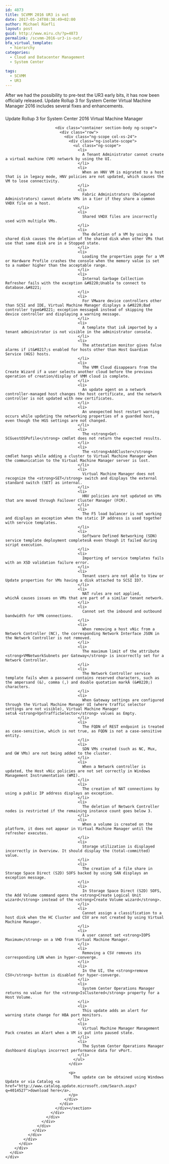 ```yaml
---
id: 4873
title: SCVMM 2016 UR3 is out
date: 2017-05-24T08:38:49+02:00
author: Michael Rüefli
layout: post
guid: http://www.miru.ch/?p=4873
permalink: /scvmm-2016-ur3-is-out/
bfa_virtual_template:
  - hierarchy
categories:
  - Cloud and Datacenter Management
  - System Center
  
tags:
  - SCVMM
  - UR3
---
```

After we had the possibility to pre-test the UR3 early bits, it has now been officially released. Update Rollup 3 for System Center Virtual Machine Manager 2016 includes several fixes and enhancements.

### <!-- ngIf: noIndex -->

<!-- ngRepeat: metaTag in metaTags -->

<!-- end ngRepeat: metaTag in metaTags -->

<!-- end ngRepeat: metaTag in metaTags -->

<!-- end ngRepeat: metaTag in metaTags -->

<!-- end ngRepeat: metaTag in metaTags -->

<!-- end ngRepeat: metaTag in metaTags -->

<!-- end ngRepeat: metaTag in metaTags -->

<!-- end ngRepeat: metaTag in metaTags -->

<!-- end ngRepeat: metaTag in metaTags -->

<!-- end ngRepeat: metaTag in metaTags -->

<!-- end ngRepeat: metaTag in metaTags -->Update Rollup 3 for System Center 2016 Virtual Machine Manager 

<!-- ngRepeat: lang in languages -->

<!-- end ngRepeat: lang in languages -->

<!-- end ngRepeat: lang in languages -->

<!-- end ngRepeat: lang in languages -->

<!-- end ngRepeat: lang in languages -->

<!-- end ngRepeat: lang in languages -->

<!-- end ngRepeat: lang in languages -->

<!-- end ngRepeat: lang in languages -->

<!-- end ngRepeat: lang in languages -->

<!-- end ngRepeat: lang in languages -->

<!-- end ngRepeat: lang in languages -->

<!-- end ngRepeat: lang in languages -->

<!-- end ngRepeat: lang in languages -->

<!-- end ngRepeat: lang in languages -->

<!-- end ngRepeat: lang in languages -->

<!-- end ngRepeat: lang in languages -->

<!-- end ngRepeat: lang in languages -->

<!-- end ngRepeat: lang in languages -->

<!-- end ngRepeat: lang in languages -->

<!-- end ngRepeat: lang in languages -->

<!-- end ngRepeat: lang in languages -->

<!-- end ngRepeat: lang in languages -->

<!-- end ngRepeat: lang in languages -->

<!-- end ngRepeat: lang in languages -->

<!-- end ngRepeat: lang in languages -->

<!-- end ngRepeat: lang in languages -->

<!-- end ngRepeat: lang in languages -->

<!-- end ngRepeat: lang in languages -->

<!-- end ngRepeat: lang in languages -->

<!-- end ngRepeat: lang in languages -->

<!-- end ngRepeat: lang in languages -->

<!-- end ngRepeat: lang in languages -->

<!-- end ngRepeat: lang in languages -->

<!-- end ngRepeat: lang in languages -->

<!-- end ngRepeat: lang in languages -->

<!-- end ngRepeat: lang in languages -->

<!-- end ngRepeat: lang in languages -->

<!-- end ngRepeat: lang in languages -->

<!-- end ngRepeat: lang in languages -->

<!-- end ngRepeat: lang in languages -->

<!-- end ngRepeat: lang in languages -->

<!-- end ngRepeat: lang in languages -->

<!-- end ngRepeat: lang in languages -->

<!-- end ngRepeat: lang in languages -->

<!-- end ngRepeat: lang in languages -->

<!-- end ngRepeat: lang in languages -->

<!-- end ngRepeat: lang in languages -->

<!-- end ngRepeat: lang in languages -->

<!-- end ngRepeat: lang in languages -->

<!-- end ngRepeat: lang in languages -->

<!-- end ngRepeat: lang in languages -->

<!-- end ngRepeat: lang in languages -->

<!-- end ngRepeat: lang in languages -->

<!-- end ngRepeat: lang in languages -->

<!-- end ngRepeat: lang in languages -->

<!-- end ngRepeat: lang in languages -->

<!-- end ngRepeat: lang in languages -->

<!-- end ngRepeat: lang in languages -->

<!-- end ngRepeat: lang in languages -->

<!-- end ngRepeat: lang in languages -->

<!-- end ngRepeat: lang in languages -->

<!-- end ngRepeat: lang in languages -->

<!-- end ngRepeat: lang in languages -->

<!-- end ngRepeat: lang in languages -->

<!-- end ngRepeat: lang in languages -->

<!-- end ngRepeat: lang in languages -->

<!-- end ngRepeat: lang in languages -->

<!-- end ngRepeat: lang in languages -->

<!-- end ngRepeat: lang in languages -->

<!-- end ngRepeat: lang in languages -->

<!-- end ngRepeat: lang in languages -->

<!-- end ngRepeat: lang in languages -->

<!-- end ngRepeat: lang in languages -->

<!-- end ngRepeat: lang in languages -->

<!-- end ngRepeat: lang in languages -->

<!-- end ngRepeat: lang in languages -->

<!-- end ngRepeat: lang in languages -->

<!-- end ngRepeat: lang in languages -->

<!-- end ngRepeat: lang in languages -->

<!-- end ngRepeat: lang in languages -->

<!-- end ngRepeat: lang in languages -->

<!-- end ngRepeat: lang in languages -->

<!-- end ngRepeat: lang in languages -->

<!-- end ngRepeat: lang in languages -->

<!-- [if lt IE 9]>
 	<link href="/bundles/ie8?v=NaqsDACovXQRo_hqR6iUPF_YiAg2YvoiDDL6mXfyslM1" rel="stylesheet"/>

< ![endif]-->

<!-- assembly version 1.0.17139.1, built on 5/19/2017 4:13:57 PM -->

<div class="container">
  <div class="row">
    <div class="col-xs-24">
      <div class="ng-scope">
        <div class="ng-scope">
          <div class="ng-scope">
            <div class="content-article spacer-32-top col-lg-16 col-lg-offset-4 col-md-20 col-md-offset-2 ng-scope">
              <div class="ng-isolate-scope">
                <div class="content-article">
                  <div class="ng-scope">
                    <div class="ng-scope ng-isolate-scope">
                      <div class="ng-scope">
                        <div class="ng-isolate-scope">
                          <section class="section ng-scope"> 
                          
                          <div class="container section-body ng-scope">
                            <div class="row">
                              <div class="ng-scope col-xs-24">
                                <div class="ng-isolate-scope">
                                  <ul class="ng-scope">
                                    <li>
                                      A Tenant Administrator cannot create a virtual machine (VM) network by using the UI.
                                    </li>
                                    <li>
                                      When an HNV VM is migrated to a host that is in legacy mode, HNV policies are not updated, which causes the VM to lose connectivity.
                                    </li>
                                    <li>
                                      Fabric Administrators (Delegated Administrators) cannot delete VMs in a tier if they share a common VHDX file on a host.
                                    </li>
                                    <li>
                                      Shared VHDX files are incorrectly used with multiple VMs.
                                    </li>
                                    <li>
                                      The deletion of a VM by using a shared disk causes the deletion of the shared disk when other VMs that use that same disk are in a Stopped state.
                                    </li>
                                    <li>
                                      Loading the properties page for a VM or Hardware Profile crashes the console when the memory value is set to a number higher than the acceptable range.
                                    </li>
                                    <li>
                                      Internal Garbage Collection Refresher fails with the exception &#8220;Unable to connect to database.&#8221;
                                    </li>
                                    <li>
                                      For VMware device controllers other than SCSI and IDE, Virtual Machine Manager displays a &#8220;Bad controller type&#8221; exception messageÂ instead of skipping the device controller and displaying a warning message.
                                    </li>
                                    <li>
                                      A template that isÂ imported by a tenant administrator is not visible in the administrator console.
                                    </li>
                                    <li>
                                      The attestation monitor gives false alarms if it&#8217;s enabled for hosts other than Host Guardian Service (HGS) hosts.
                                    </li>
                                    <li>
                                      The VMM Cloud disappears from the Create Wizard if a user selects another cloud before the previous operation of creation/display of VMM cloud is complete.
                                    </li>
                                    <li>
                                      An update agent on a network controller-managed host changes the host certificate, and the network controller is not updated with new certificates.
                                    </li>
                                    <li>
                                      An unexpected host restart warning occurs while updating the networking properties of a guarded host, even though the HGS settings are not changed.
                                    </li>
                                    <li>
                                      The <strong>Get-SCGuestOSPofile</strong> cmdlet does not return the expected results.
                                    </li>
                                    <li>
                                      The <strong>AddCluster</strong> cmdlet hangs while adding a cluster to Virtual Machine Manager when the communication to the Virtual Machine Manager server is lost.
                                    </li>
                                    <li>
                                      Virtual Machine Manager does not recognize the <strong>SET</strong> switch and displays the external standard switch (SET) as internal.
                                    </li>
                                    <li>
                                      HNV policies are not updated on VMs that are moved through Failover Cluster Manager (FCM).
                                    </li>
                                    <li>
                                      The F5 load balancer is not working and displays an exception when the static IP address is used together with service templates.
                                    </li>
                                    <li>
                                      Software Defined Networking (SDN) service template deployment completesÂ even though it failed during script execution.
                                    </li>
                                    <li>
                                      Importing of service templates fails with an XSD validation failure error.
                                    </li>
                                    <li>
                                      Tenant users are not able to View or Update properties for VMs having a disk attached to SCSI ID7.
                                    </li>
                                    <li>
                                      NAT rules are not applied, whichÂ causes issues on VMs that are part of a similar tenant network.
                                    </li>
                                    <li>
                                      Cannot set the inbound and outbound bandwidth for VPN connections.
                                    </li>
                                    <li>
                                      When removing a host vNic from a Network Controller (NC), the corresponding Network Interface JSON in the Network Controller is not removed.
                                    </li>
                                    <li>
                                      The maximum limit of the attribute <strong>VMNetworkSubnets per Gateway</strong> is incorrectly set for a Network Controller.
                                    </li>
                                    <li>
                                      The Network Controller service template fails when a password contains reserved characters, such as the ampersand (&), comma (,) and double quotation markÂ (&#8220;) characters.
                                    </li>
                                    <li>
                                      When Gateway settings are configured through the Virtual Machine Manager UI (where traffic selector settings are not visible), Virtual Machine Manager setsÂ <strong>VpnTrafficSelector</strong> values as Empty.
                                    </li>
                                    <li>
                                      The FQDN of REST endpoint is treated as case-sensitive, which is not true, as FQDN is not a case-sensitive entity.
                                    </li>
                                    <li>
                                      SDN VMs created (such as NC, Mux, and GW VMs) are not being added to the cluster.
                                    </li>
                                    <li>
                                      When a Network controller is updated, the Host vNic policies are not set correctly in Windows Management Instrumentation (WMI).
                                    </li>
                                    <li>
                                      The creation of NAT connections by using a public IP address displays an exception.
                                    </li>
                                    <li>
                                      The deletion of Network Controller nodes is restricted if the remaining instance count goes below 3.
                                    </li>
                                    <li>
                                      When a volume is created on the platform, it does not appear in Virtual Machine Manager until the refresher executes.
                                    </li>
                                    <li>
                                      Storage utilization is displayed incorrectly in Overview. It should display the (total-committed) value.
                                    </li>
                                    <li>
                                      The creation of a file share in Storage Space Direct (S2D) SOFS backed by using SAN displays an exception message.
                                    </li>
                                    <li>
                                      In Storage Space Direct (S2D) SOFS, the Add Volume command opens the <strong>Create Logical Unit wizard</strong> instead of the <strong>Create Volume wizard</strong>.
                                    </li>
                                    <li>
                                      Cannot assign a classification to a host disk when the HC Cluster and CSV are not created by using Virtual Machine Manager.
                                    </li>
                                    <li>
                                      A user cannot set <strong>IOPS Maximum</strong> on a VHD from Virtual Machine Manager.
                                    </li>
                                    <li>
                                      Removing a CSV removes its corresponding LUN when in hyper-converge.
                                    </li>
                                    <li>
                                      In the UI, the <strong>remove CSV</strong> button is disabled for hyper-converge.
                                    </li>
                                    <li>
                                      System Center Operations Manager returns no value for the <strong>IsClustered</strong> property for a Host Volume.
                                    </li>
                                    <li>
                                      This update adds an alert for warning state change for HBA port monitors.
                                    </li>
                                    <li>
                                      Virtual Machine Manager Management Pack creates an Alert when a VM is put into paused state.
                                    </li>
                                    <li>
                                      The System Center Operations Manager dashboard displays incorrect performance data for vPort.
                                    </li>
                                  </ul>
                                </div>
                                
                                <p>
                                  The update can be obtained using Windows Update or via Catalog <a href="http://www.catalog.update.microsoft.com/Search.aspx?q=4014527">download here</a>.
                                </p>
                              </div>
                            </div>
                          </div></section>
                        </div>
                      </div>
                    </div>
                  </div>
                </div>
              </div>
            </div>
          </div>
        </div>
      </div>
    </div>
  </div>
</div>

&nbsp;